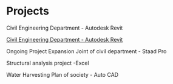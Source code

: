 # Projects

Civil Engineering Department - Autodesk Revit 

<a href="https://drive.google.com/open?id=1Y9gpUZ-vP1cWmrC-rr7ImiK7YcQLgC05">Civil Engineering Department - Autodesk Revit</a>

Ongoing Project Expansion Joint of civil department - Staad Pro

Structural analysis project -Excel

Water Harvesting Plan of society - Auto CAD
